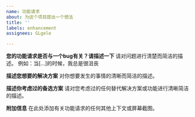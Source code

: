 ```yaml
---
name: 功能请求
about: 为这个项目提出一个想法
title: ''
labels: enhancement
assignees: GLgele

---
```


**您的功能请求是否与一个bug有关？请描述一下**
请对问题进行清楚而简洁的描述。
例如：当[…]的时候，我总是很沮丧

**描述您想要的解决方案**
对你想要发生的事情的清晰而简洁的描述。

**描述你考虑过的备选方案**
请对您考虑过的任何替代解决方案或功能进行清晰简洁的描述。

**附加信息**
在此处添加有关功能请求的任何其他上下文或屏幕截图。
